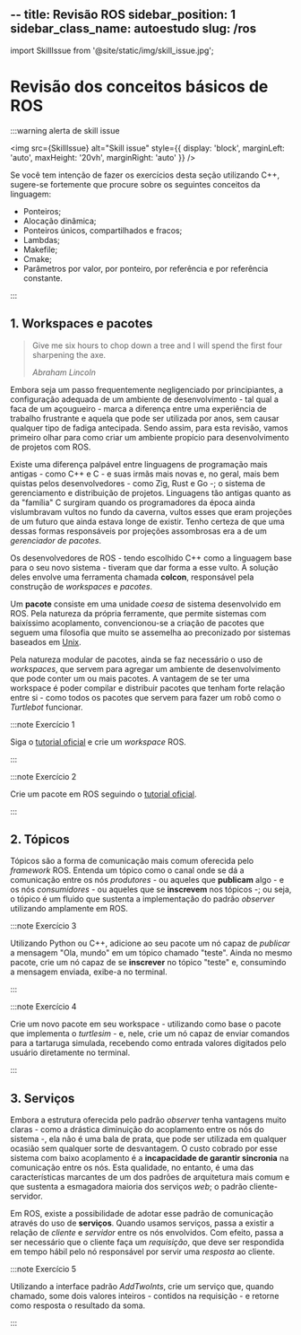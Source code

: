 --
title: Revisão ROS
sidebar_position: 1
sidebar_class_name: autoestudo
slug: /ros
---

import SkillIssue from '@site/static/img/skill_issue.jpg';

# Revisão dos conceitos básicos de ROS

:::warning alerta de skill issue

<img 
  src={SkillIssue}
  alt="Skill issue" 
  style={{ 
    display: 'block',
    marginLeft: 'auto',
    maxHeight: '20vh',
    marginRight: 'auto'
  }} 
/>
<br/>

Se você tem intenção de fazer os exercícios desta seção utilizando C++,
sugere-se fortemente que procure sobre os seguintes conceitos da linguagem:

* Ponteiros;
* Alocação dinâmica;
* Ponteiros únicos, compartilhados e fracos;
* Lambdas;
* Makefile;
* Cmake;
* Parâmetros por valor, por ponteiro, por referência e por referência
  constante.

:::

## 1. Workspaces e pacotes

> Give me six hours to chop down a tree and I will spend the first four
> sharpening the axe.
>
> *Abraham Lincoln*

Embora seja um passo frequentemente negligenciado por principiantes, a
configuração adequada de um ambiente de desenvolvimento - tal qual a faca de
um açougueiro - marca a diferença entre uma experiência de trabalho frustrante
e aquela que pode ser utilizada por anos, sem causar qualquer tipo de fadiga
antecipada. Sendo assim, para esta revisão, vamos primeiro olhar para como
criar um ambiente propício para desenvolvimento de projetos com ROS.

Existe uma diferença palpável entre linguagens de programação mais antigas -
como C++ e C - e suas irmãs mais novas e, no geral, mais bem quistas pelos
desenvolvedores - como Zig, Rust e Go -; o sistema de gerenciamento e
distribuição de projetos. Linguagens tão antigas quanto as da "família" C
surgiram quando os programadores da época ainda vislumbravam vultos no fundo da
caverna, vultos esses que eram projeções de um futuro que ainda estava longe de
existir. Tenho certeza de que uma dessas formas responsáveis por projeções
assombrosas era a de um *gerenciador de pacotes*.

Os desenvolvedores de ROS - tendo escolhido C++ como a linguagem base para o
seu novo sistema - tiveram que dar forma a esse vulto. A solução deles envolve
uma ferramenta chamada **colcon**, responsável pela construção de *workspaces*
e *pacotes*.

Um **pacote** consiste em uma unidade *coesa* de sistema desenvolvido em
ROS. Pela natureza da própria ferramente, que permite sistemas com baixíssimo
acoplamento, convencionou-se a criação de pacotes que seguem uma filosofia que
muito se assemelha ao preconizado por sistemas baseados em
[Unix](https://en.wikipedia.org/wiki/Unix_philosophy).

Pela natureza modular de pacotes, ainda se faz necessário o uso de
*workspaces*, que servem para agregar um ambiente de desenvolvimento que pode
conter um ou mais pacotes. A vantagem de se ter uma workspace é poder compilar
e distribuir pacotes que tenham forte relação entre si - como todos os pacotes
que servem para fazer um robô como o *Turtlebot* funcionar.

:::note Exercício 1

Siga o [tutorial
oficial](https://docs.ros.org/en/jazzy/Tutorials/Beginner-Client-Libraries/Creating-A-Workspace/Creating-A-Workspace.html#)
 e crie um *workspace* ROS.

:::

:::note Exercício 2

Crie um pacote em ROS seguindo o [tutorial
oficial](https://docs.ros.org/en/jazzy/Tutorials/Beginner-Client-Libraries/Creating-Your-First-ROS2-Package.html).

:::

## 2. Tópicos

Tópicos são a forma de comunicação mais comum oferecida pelo *framework* ROS.
Entenda um tópico como o canal onde se dá a comunicação entre os nós
*produtores* - ou aqueles que **publicam** algo - e os nós *consumidores* - ou
aqueles que se **inscrevem** nos tópicos -; ou seja, o tópico é um fluido que
sustenta a implementação do padrão *observer* utilizando amplamente em ROS. 

:::note Exercício 3

Utilizando Python ou C++, adicione ao seu pacote um nó capaz de *publicar* a
mensagem "Ola, mundo" em um tópico chamado "teste". Ainda no mesmo pacote, crie
um nó capaz de se **inscrever** no tópico "teste" e, consumindo a mensagem
enviada, exibe-a no terminal.

:::

:::note Exercício 4

Crie um novo pacote em seu workspace - utilizando como base o pacote que
implementa o *turtlesim* - e, nele, crie um nó capaz de enviar comandos para a
tartaruga simulada, recebendo como entrada valores digitados pelo usuário
diretamente no terminal.

:::

## 3. Serviços

Embora a estrutura oferecida pelo padrão *observer* tenha vantagens muito
claras - como a drástica diminuição do acoplamento entre os nós do sistema -,
ela não é uma bala de prata, que pode ser utilizada em qualquer ocasião sem
qualquer sorte de desvantagem. O custo cobrado por esse sistema com baixo
acoplamento é a **incapacidade de garantir sincronia** na comunicação entre os
nós. Esta qualidade, no entanto, é uma das características marcantes de um dos
padrões de arquitetura mais comum e que sustenta a esmagadora maioria dos
serviços *web*; o padrão cliente-servidor.

Em ROS, existe a possibilidade de adotar esse padrão de comunicação através do
uso de **serviços**. Quando usamos serviços, passa a existir a relação de
*cliente* e *servidor* entre os nós envolvidos. Com efeito, passa a ser
necessário que o cliente faça um *requisição*, que deve ser respondida em tempo
hábil pelo nó responsável por servir uma *resposta* ao cliente.

:::note Exercício 5

Utilizando a interface padrão *AddTwoInts*, crie um serviço que, quando
chamado, some dois valores inteiros - contidos na requisição - e retorne como
resposta o resultado da soma.

:::
